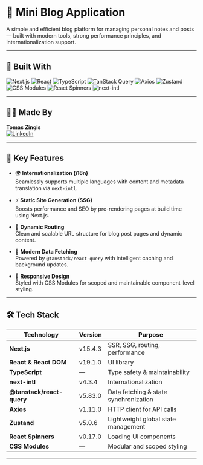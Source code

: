 # 📝 Mini Blog Application

A simple and efficient blog platform for managing personal notes and posts — built with modern tools, strong performance principles, and internationalization support.

---

## 🔧 Built With

![Next.js](https://img.shields.io/badge/Next.js-000?logo=next.js&logoColor=white)
![React](https://img.shields.io/badge/React-20232A?logo=react&logoColor=61DAFB)
![TypeScript](https://img.shields.io/badge/TypeScript-3178C6?logo=typescript&logoColor=white)
![TanStack Query](https://img.shields.io/badge/TanStack_React_Query-FF4154?logo=react-query&logoColor=white)
![Axios](https://img.shields.io/badge/Axios-5A29E4?logo=axios&logoColor=white)
![Zustand](https://img.shields.io/badge/Zustand-000000?logo=zustand&logoColor=white)
![CSS Modules](https://img.shields.io/badge/CSS_Modules-264de4?logo=css3&logoColor=white)
![React Spinners](https://img.shields.io/badge/React_Spinners-0d1117?logo=react&logoColor=white)
![next-intl](https://img.shields.io/badge/next--intl-007ACC?logo=language&logoColor=white)

---

## 👨‍💻 Made By

**Tomas Zingis**  
[![LinkedIn](https://img.shields.io/badge/LinkedIn--blue?style=flat&logo=linkedin)](https://www.linkedin.com/in/tomas-zingis-dev/)

---

## 🚀 Key Features

- 🌍 **Internationalization (i18n)**  
  Seamlessly supports multiple languages with content and metadata translation via `next-intl`.

- ⚡ **Static Site Generation (SSG)**  
  Boosts performance and SEO by pre-rendering pages at build time using Next.js.

- 🔀 **Dynamic Routing**  
  Clean and scalable URL structure for blog post pages and dynamic content.

- 🔄 **Modern Data Fetching**  
  Powered by `@tanstack/react-query` with intelligent caching and background updates.

- 📱 **Responsive Design**  
  Styled with CSS Modules for scoped and maintainable component-level styling.

---

## 🛠️ Tech Stack

| Technology                | Version | Purpose                               |
| ------------------------- | ------- | ------------------------------------- |
| **Next.js**               | v15.4.3 | SSR, SSG, routing, performance        |
| **React & React DOM**     | v19.1.0 | UI library                            |
| **TypeScript**            | —       | Type safety & maintainability         |
| **next-intl**             | v4.3.4  | Internationalization                  |
| **@tanstack/react-query** | v5.83.0 | Data fetching & state synchronization |
| **Axios**                 | v1.11.0 | HTTP client for API calls             |
| **Zustand**               | v5.0.6  | Lightweight global state management   |
| **React Spinners**        | v0.17.0 | Loading UI components                 |
| **CSS Modules**           | —       | Modular and scoped styling            |

---
